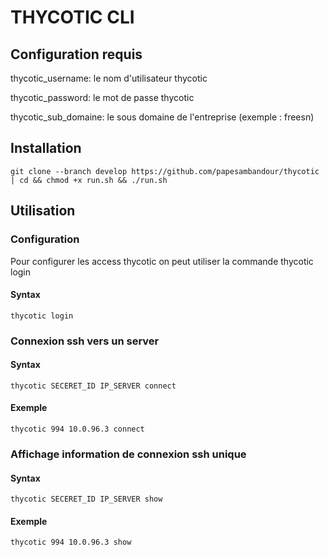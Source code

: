 # THYCOTIC CLI 

## Configuration requis
thycotic_username: le nom d'utilisateur thycotic

thycotic_password: le mot de passe  thycotic

thycotic_sub_domaine: le sous domaine de l'entreprise (exemple : freesn)

## Installation

``` 
git clone --branch develop https://github.com/papesambandour/thycotic | cd && chmod +x run.sh && ./run.sh

```

## Utilisation

### Configuration

Pour configurer les access thycotic on peut utiliser la commande thycotic login

#### Syntax
```
thycotic login
```

### Connexion ssh vers un server

#### Syntax
```
thycotic SECERET_ID IP_SERVER connect
```
#### Exemple
```
thycotic 994 10.0.96.3 connect
```

### Affichage information de connexion ssh unique

#### Syntax
```
thycotic SECERET_ID IP_SERVER show
```
#### Exemple
```
thycotic 994 10.0.96.3 show
```
